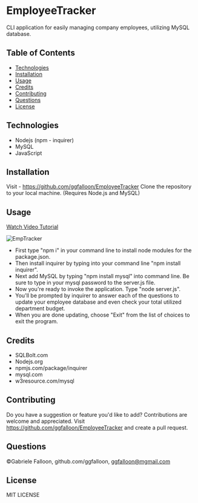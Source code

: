 # EmployeeTracker
CLI application for easily managing company employees, utilizing MySQL database.

## Table of Contents

* [Technologies](#technologies) 
* [Installation](#installation)
* [Usage](#usage)
* [Credits](#credits)
* [Contributing](#contributing)
* [Questions](#questions)
* [License](#license)

## Technologies

* Nodejs (npm - inquirer)
* MySQL
* JavaScript

## Installation
Visit - https://github.com/ggfalloon/EmployeeTracker Clone the repository to your local machine. (Requires Node.js and MySQL)

## Usage

[Watch Video Tutorial](https://drive.google.com/file/d/19hAGH4ETlSK-RPeowaDm1cKeSwqRyxkG/view?usp=sharing)

![EmpTracker](https://user-images.githubusercontent.com/71281652/105089215-728bee00-5a62-11eb-9002-36c6bb030f5f.png)

* First type "npm i" in your command line to install node modules for the package.json. 
* Then install inquirer by typing into your command line "npm install inquirer".
* Next add MySQL by typing "npm install mysql" into command line. Be sure to type in your mysql password to the server.js file.
* Now you're ready to invoke the application. Type "node server.js". 
* You'll be prompted by inquirer to answer each of the questions to update your employee database and even check your total utilized department budget. 
* When you are done updating, choose "Exit" from the list of choices to exit the program.

## Credits

* SQLBolt.com
* Nodejs.org
* npmjs.com/package/inquirer
* mysql.com
* w3resource.com/mysql

## Contributing

Do you have a suggestion or feature you'd like to add? Contributions are welcome and appreciated. 
Visit https://github.com/ggfalloon/EmployeeTracker and create a pull request.

## Questions

&copy;Gabriele Falloon, github.com/ggfalloon, ggfalloon@mgmail.com

## License

MIT LICENSE
